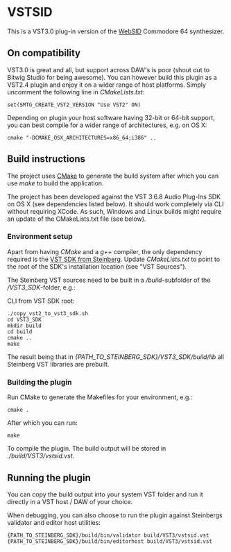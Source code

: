# VSTSID

This is a VST3.0 plug-in version of the [WebSID](https://www.igorski.nl/experiment/websid) Commodore 64
synthesizer.

## On compatibility

VST3.0 is great and all, but support across DAW's is poor (shout out to Bitwig Studio for being awesome).
You can however build this plugin as a VST2.4 plugin and enjoy it on a wider range of host platforms.
Simply uncomment the following line in _CMakeLists.txt_:

    set(SMTG_CREATE_VST2_VERSION "Use VST2" ON)

Depending on plugin your host software having 32-bit or 64-bit support, you can best compile for a
wider range of architectures, e.g. on OS X:

    cmake "-DCMAKE_OSX_ARCHITECTURES=x86_64;i386" ..

## Build instructions

The project uses [CMake](https://cmake.org) to generate the build system
after which you can use _make_ to build the application.

The project has been developed against the VST 3.6.8 Audio Plug-Ins SDK
on OS X (see dependencies listed below). It should work completely via
CLI without requiring XCode. As such, Windows and Linux builds might
require an update of the CMakeLists.txt file (see below).

### Environment setup

Apart from having _CMake_ and a _g++_ compiler, the only dependency required is
the [VST SDK from Steinberg](https://www.steinberg.net/en/company/developers.html).
Update _CMakeLists.txt_ to point to the root of the SDK's installation
location (see "VST Sources").

The Steinberg VST sources need to be built in a _/build_-subfolder of
the _/VST3_SDK_-folder, e.g.:

CLI from VST SDK root:

    ./copy_vst2_to_vst3_sdk.sh
    cd VST3_SDK
    mkdir build
    cd build
    cmake ..
    make

The result being that in _{PATH_TO_STEINBERG_SDK}/VST3_SDK/build/lib_ all
Steinberg VST libraries are prebuilt.

### Building the plugin

Run CMake to generate the Makefiles for your environment, e.g.:

    cmake .

After which you can run:

    make

To compile the plugin. The build output will be stored in _./build/VST3/vstsid.vst_.

## Running the plugin

You can copy the build output into your system VST folder and run it directly in a
VST host / DAW of your choice.

When debugging, you can also choose to run the plugin against Steinbergs validator
and editor host utilities:

    {PATH_TO_STEINBERG_SDK}/build/bin/validator build/VST3/vstsid.vst
    {PATH_TO_STEINBERG_SDK}/build/bin/editorhost build/VST3/vstsid.vst
